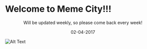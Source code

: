 # Welcome to Meme City!!!

<p align="center">
Will be updated weekly, so please come back every week!
</p>
<p align="center">
02-04-2017
</p>

![Alt Text](http://static.fjcdn.com/gifs/Peanut_c21054_2276949.gif)
